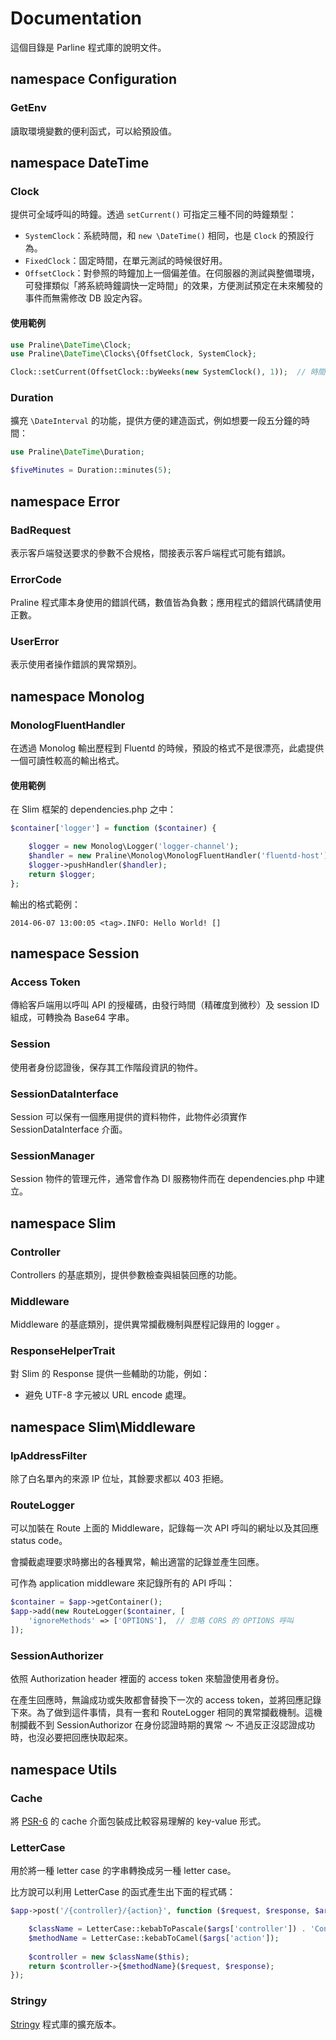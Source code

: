 Documentation
=============

這個目錄是 Parline 程式庫的說明文件。

namespace Configuration
-----------------------

### GetEnv

讀取環境變數的便利函式，可以給預設值。


namespace DateTime
------------------

### Clock

提供可全域呼叫的時鐘。透過 `setCurrent()` 可指定三種不同的時鐘類型：

- `SystemClock`：系統時間，和 `new \DateTime()` 相同，也是 `Clock` 的預設行為。
- `FixedClock`：固定時間，在單元測試的時候很好用。
- `OffsetClock`：對參照的時鐘加上一個偏差值。在伺服器的測試與整備環境，可發揮類似「將系統時鐘調快一定時間」的效果，方便測試預定在未來觸發的事件而無需修改 DB 設定內容。

#### 使用範例

```php
use Praline\DateTime\Clock;
use Praline\DateTime\Clocks\{OffsetClock, SystemClock};

Clock::setCurrent(OffsetClock::byWeeks(new SystemClock(), 1));  // 時間往前調快 1 周
```

### Duration

擴充 `\DateInterval` 的功能，提供方便的建造函式，例如想要一段五分鐘的時間：

```php
use Praline\DateTime\Duration;

$fiveMinutes = Duration::minutes(5);
``` 


namespace Error
---------------

### BadRequest

表示客戶端發送要求的參數不合規格，間接表示客戶端程式可能有錯誤。

### ErrorCode

Praline 程式庫本身使用的錯誤代碼，數值皆為負數；應用程式的錯誤代碼請使用正數。

### UserError

表示使用者操作錯誤的異常類別。


namespace Monolog
-----------------

### MonologFluentHandler

在透過 Monolog 輸出歷程到 Fluentd 的時候，預設的格式不是很漂亮，此處提供一個可讀性較高的輸出格式。

#### 使用範例

在 Slim 框架的 dependencies.php 之中：

```php
$container['logger'] = function ($container) {

    $logger = new Monolog\Logger('logger-channel');
    $handler = new Praline\Monolog\MonologFluentHandler('fluentd-host');
    $logger->pushHandler($handler);
    return $logger;
};
```

輸出的格式範例：

`2014-06-07 13:00:05 <tag>.INFO: Hello World! []`


namespace Session
-----------------

### Access Token

傳給客戶端用以呼叫 API 的授權碼，由發行時間（精確度到微秒）及 session ID 組成，可轉換為 Base64 字串。

### Session

使用者身份認證後，保存其工作階段資訊的物件。

### SessionDataInterface

Session 可以保有一個應用提供的資料物件，此物件必須實作 SessionDataInterface 介面。

### SessionManager

Session 物件的管理元件，通常會作為 DI 服務物件而在 dependencies.php 中建立。 


namespace Slim
--------------

### Controller

Controllers 的基底類別，提供參數檢查與組裝回應的功能。

### Middleware

Middleware 的基底類別，提供異常攔截機制與歷程記錄用的 logger 。 

### ResponseHelperTrait

對 Slim 的 Response 提供一些輔助的功能，例如：
- 避免 UTF-8 字元被以 URL encode 處理。


namespace Slim\Middleware
-------------------------

### IpAddressFilter

除了白名單內的來源 IP 位址，其餘要求都以 403 拒絕。

### RouteLogger

可以加裝在 Route 上面的 Middleware，記錄每一次 API 呼叫的網址以及其回應 status code。

會攔截處理要求時擲出的各種異常，輸出適當的記錄並產生回應。

可作為 application middleware 來記錄所有的 API 呼叫：

```php
$container = $app->getContainer();
$app->add(new RouteLogger($container, [
    'ignoreMethods' => ['OPTIONS'],  // 忽略 CORS 的 OPTIONS 呼叫
]);    
```

### SessionAuthorizer

依照 Authorization header 裡面的 access token 來驗證使用者身份。

在產生回應時，無論成功或失敗都會替換下一次的 access token，並將回應記錄下來。為了做到這件事情，具有一套和 RouteLogger 相同的異常攔截機制。這機制攔截不到 SessionAuthorizor 在身份認證時期的異常 ～ 不過反正沒認證成功時，也沒必要把回應快取起來。 


namespace Utils
---------------

### Cache

將 [PSR-6](http://www.php-fig.org/psr/psr-6/) 的 cache 介面包裝成比較容易理解的 key-value 形式。

### LetterCase

用於將一種 letter case 的字串轉換成另一種 letter case。

比方說可以利用 LetterCase 的函式產生出下面的程式碼：

```php
$app->post('/{controller}/{action}', function ($request, $response, $args) {

    $className = LetterCase::kebabToPascale($args['controller']) . 'Controller';
    $methodName = LetterCase::kebabToCamel($args['action']);
    
    $controller = new $className($this);
    return $controller->{$methodName}($request, $response);
});

```

### Stringy

[Stringy](https://github.com/danielstjules/Stringy) 程式庫的擴充版本。
